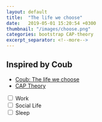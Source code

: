 ```yaml
---
layout: default
title:  "The life we choose"
date:   2019-05-01 15:20:54 +0300
thumbnail: "/images/choose.png"
categories: bootstrap CAP-theory
excerpt_separator: <!--more-->
---
```

<!--more-->
## Inspired by Coub

- [Coub: The life we choose](https://coub.com/view/1urac4)
- [CAP Theory](https://ru.wikipedia.org/wiki/%D0%A2%D0%B5%D0%BE%D1%80%D0%B5%D0%BC%D0%B0_CAP)




<div class=" switch switch-lg">
  <input type="checkbox" class="switch" id="customSwitch1">
  <label class="custom-control-label" for="customSwitch1">Work</label>
</div>
<div class=" switch switch-lg">
  <input type="checkbox" class="switch" id="customSwitch2">
  <label class="custom-control-label" for="customSwitch2">Social Life</label>
</div>
<div class=" switch switch-lg">
  <input type="checkbox" class="switch" id="customSwitch3">
  <label class="custom-control-label" for="customSwitch3">Sleep</label>
</div>

<script>
// fifo
const queue = [];
const checkboxs = document.getElementsByTagName('input');

for (let i in checkboxs) {
    if (checkboxs[i].addEventListener) {
        checkboxs[i].addEventListener('change', (e) => {
            if (e.target.checked) {
                queue.push(e.target.attributes.id.value);
                if (queue.length > 2) {
                    document.getElementById(queue.shift()).click();
                }
            } else {
                let index = queue.indexOf(e.target.attributes.id.value);

                if (index > -1) {
                    queue.splice(index, 1);
                }
            }
        })
    }
}
</script>